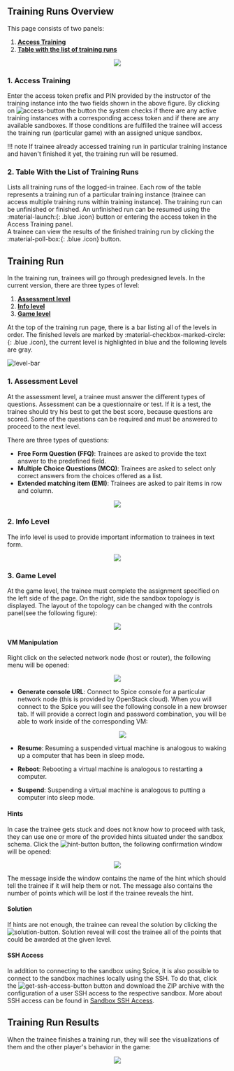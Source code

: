 ## Training Runs Overview
This page consists of two panels: 

1. [**Access Training**](#1-access-training)
2. [**Table with the list of training runs**](#2-table-with-the-list-of-training-runs) 

<p align="center">
  <img src="../../../img/user-guide-basic/training-agenda/training-run/TR-overview.png">
</p>

### 1. Access Training
Enter the access token prefix and PIN provided by the instructor of the training instance into the two fields shown in the above figure. By clicking on ![access-button](../../img/buttons/access-button.png) the button the system checks if there are any active training instances with a corresponding access token and if there are any available sandboxes. If those conditions are fulfilled the trainee will access the training run (particular game) with an assigned unique sandbox.

!!! note
    If trainee already accessed training run in particular training instance and haven't finished it yet, the training run will be resumed. 

### 2. Table With the List of Training Runs
Lists all training runs of the logged-in trainee. Each row of the table represents a training run of a particular training instance (trainee can access multiple training runs within training instance). The training run can be unfinished or finished. An unfinished run can be resumed using the :material-launch:{: .blue .icon} button or entering the access token in the Access Training panel.   
A trainee can view the results of the finished training run by clicking the :material-poll-box:{: .blue .icon} button.  

## Training Run

In the training run, trainees will go through predesigned levels. In the current version, there are three types of level:

1. [**Assessment level**](#1-assessment-level)
2. [**Info level**](#2-info-level) 
3. [**Game level**](#3-game-level)

At the top of the training run page, there is a bar listing all of the levels in order. The finished levels are marked by :material-checkbox-marked-circle:{: .blue .icon}, the current level is highlighted in blue and the following levels are gray.

![level-bar](../../img/user-guide-basic/training-agenda/training-run/TR-level-bar.png)

### 1. Assessment Level 
At the assessment level, a trainee must answer the different types of questions. Assessment can be a questionnaire or test. If it is a test, the trainee should try his best to get the best score, because questions are scored. Some of the questions can be required and must be answered to proceed to the next level. 

There are three types of questions: 

* **Free Form Question (FFQ)**: Trainees are asked to provide the text answer to the predefined field. 
* **Multiple Choice Questions (MCQ)**: Trainees are asked to select only correct answers from the choices offered as a list.
* **Extended matching item (EMI)**: Trainees are asked to pair items in row and column. 

<p align="center">
  <img src="../../../img/user-guide-basic/training-agenda/training-run/TR-assessment.png">
</p>

### 2. Info Level
The info level is used to provide important information to trainees in text form.

<p align="center">
  <img src="../../../img/user-guide-basic/training-agenda/training-run/TR-info.png">
</p>

### 3. Game Level 
At the game level, the trainee must complete the assignment specified on the left side of the page. On the right, side the sandbox topology is displayed. The layout of the topology can be changed with the controls panel(see the following figure):

<p align="center">
  <img src="../../../img/user-guide-basic/training-agenda/training-run/TR-game.png">
</p>


#### VM Manipulation
Right click on the selected network node (host or router), the following menu will be opened:

<p align="center">
  <img src="../../../img/user-guide-basic/training-agenda/training-run/TR-host-options.png">
</p>

* **Generate console URL**: Connect to Spice console for a particular network node (this is provided by OpenStack cloud). When you will connect to the Spice you will see the following console in a new browser tab. If will provide a correct login and password combination, you will be able to work inside of the corresponding VM:

    <p align="center">
        <img src="../../../img/user-guide-basic/training-agenda/training-run/TR-spice.png">
    </p>

* **Resume**: Resuming a suspended virtual machine is analogous to waking up a computer that has been in sleep mode.
* **Reboot**: Rebooting a virtual machine is analogous to restarting a computer.
* **Suspend**: Suspending a virtual machine is analogous to putting a computer into sleep mode. 


#### Hints
In case the trainee gets stuck and does not know how to proceed with task, they can use one or more of the provided hints situated under the sandbox schema. Click the ![hint-button](../../img/buttons/hint-button.png) button, the following confirmation window will be opened: 
<p align="center">
   <img src="../../../img/user-guide-basic/training-agenda/training-run/TR-reveal-hint.png">
</p>

The message inside the window contains the name of the hint which should tell the trainee if it will help them or not. The message also contains the number of points which will be lost if the trainee reveals the hint. 


#### Solution
If hints are not enough, the trainee can reveal the solution by clicking the ![solution-button](../../img/buttons/solution-button.png). Solution reveal will cost the trainee all of the points that could be awarded at the given level.



#### SSH Access
In addition to connecting to the sandbox using Spice, it is also possible to connect to the sandbox machines locally using the SSH. To do that, click the ![get-ssh-access-button](../../img/buttons/get-ssh-access-button.png) button and download the ZIP archive with the configuration of a user SSH access to the respective sandbox. More about SSH access can be found in [Sandbox SSH Access](../../../user-guide-advanced/sandboxes/sandbox-ssh-access#user-access).

## Training Run Results

When the trainee finishes a training run, they will see the visualizations of them and the other player's behavior in the game:

<p align="center">
  <img src="../../../img/user-guide-basic/training-agenda/training-run/TR-results.png">
</p>
